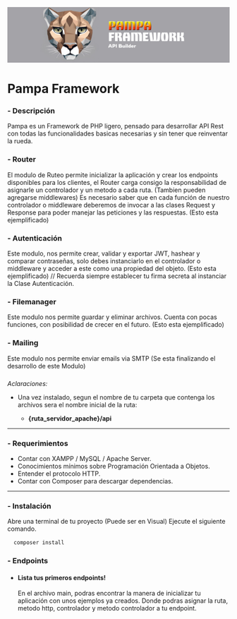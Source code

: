 ![Pampa Banner](public/files/images/PampaBanner.png)

# **Pampa Framework**

### - Descripción
Pampa es un Framework de PHP ligero, pensado para desarrollar API Rest con todas las funcionalidades basicas necesarias y sin tener que reinventar la rueda.

### - Router 
El modulo de Ruteo permite inicializar la aplicación y crear los endpoints disponibles para los clientes, el Router carga consigo la responsabilidad de asignarle un controlador y un metodo a cada ruta. (Tambien pueden agregarse middlewares)
Es necesario saber que en cada función de nuestro controlador o middleware deberemos de invocar a las clases Request y Response para poder manejar las peticiones y las respuestas. (Esto esta ejemplificado)

### - Autenticación
Este modulo, nos permite crear, validar y exportar JWT, hashear y comparar contraseñas, solo debes instanciarlo en el controlador o middleware y acceder a este como una propiedad del objeto. (Esto esta ejemplificado) // Recuerda siempre establecer tu firma secreta al instanciar la Clase Autenticación.

### - Filemanager
Este modulo nos permite guardar y eliminar archivos.
Cuenta con pocas funciones, con posibilidad de crecer en el futuro. (Esto esta ejemplificado)

### - Mailing
Este modulo nos permite enviar emails via SMTP (Se esta finalizando el desarrollo de este Modulo)

### 

*Aclaraciones:* 

- Una vez instalado, segun el nombre de tu carpeta que contenga los archivos sera el nombre inicial de la ruta:

    - **{ruta_servidor_apache}/api**


------------


### - Requerimientos
- Contar con XAMPP / MySQL / Apache Server.
- Conocimientos mínimos sobre Programación Orientada a Objetos.
- Entender el protocolo HTTP.
- Contar con Composer para descargar dependencias.

------------



### - Instalación

Abre una terminal de tu proyecto (Puede ser en Visual)
Ejecute el siguiente comando.

```bash
  composer install
```
    

### - Endpoints
    
- #### Lista tus primeros endpoints!

    En el archivo main, podras encontrar la manera de inicializar tu aplicación con unos ejemplos ya creados.
    Donde podras asignar la ruta, metodo http, controlador y metodo controlador a tu endpoint.
    
